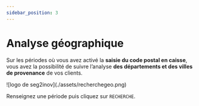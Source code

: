 ```yaml
---
sidebar_position: 3
---
```


# Analyse géographique 

Sur les périodes où vous avez activé la **saisie du code postal en caisse**, vous avez la possibilité de suivre l’analyse **des départements et des villes de provenance** de vos clients.

<div className="contenaireImg">
    ![logo de seg2inov](./assets/recherchegeo.png)
    </div>

Renseignez une période puis cliquez sur ```RECHERCHE```. 
